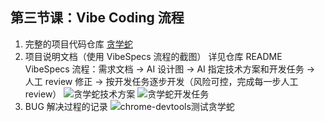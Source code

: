 ## 第三节课：Vibe Coding 流程

1. 完整的项目代码仓库
   [贪学蛇](https://github.com/zengkaiz/StudiousSnake)
2. 项目说明文档（使用 VibeSpecs 流程的截图）
   详见仓库 README
   VibeSpecs 流程：需求文档 -> AI 设计图 -> AI 指定技术方案和开发任务 -> 人工 review 修正 -> 按开发任务逐步开发（风险可控，完成每一步人工 review）
   ![贪学蛇技术方案]('./贪学蛇技术方案')
   ![贪学蛇开发任务]('./贪学蛇开发任务')
3. BUG 解决过程的记录
   ![chrome-devtools测试贪学蛇]('./贪学蛇测试图')
